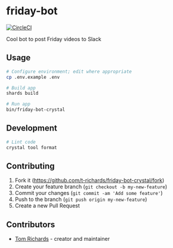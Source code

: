 # friday-bot

[![CircleCI](https://circleci.com/gh/t-richards/friday-bot.svg?style=svg)](https://circleci.com/gh/t-richards/friday-bot)

Cool bot to post Friday videos to Slack

## Usage

```bash
# Configure environment; edit where appropriate
cp .env.example .env

# Build app
shards build

# Run app
bin/friday-bot-crystal
```

## Development

```bash
# Lint code
crystal tool format
```

## Contributing

1. Fork it (<https://github.com/t-richards/friday-bot-crystal/fork>)
2. Create your feature branch (`git checkout -b my-new-feature`)
3. Commit your changes (`git commit -am 'Add some feature'`)
4. Push to the branch (`git push origin my-new-feature`)
5. Create a new Pull Request

## Contributors

- [Tom Richards](https://github.com/t-richards) - creator and maintainer
